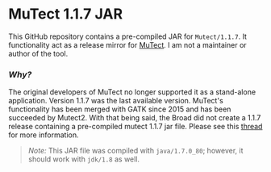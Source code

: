# MuTect 1.1.7 JAR

This GitHub repository contains a pre-compiled JAR for `Mutect/1.1.7`. It functionality act as a release mirror for [MuTect](https://github.com/broadinstitute/mutect). I am not a maintainer or author of the tool. 

### _*Why?*_  
The original developers of MuTect no longer supported it as a stand-alone application.  Version 1.1.7 was the last available version. MuTect's functionality has been merged with GATK since 2015 and has been succeeded by Mutect2. With that being said, the Broad did not create a 1.1.7 release containing a pre-compiled mutect 1.1.7 jar file. Please see this [thread](https://gatk.broadinstitute.org/hc/en-us/community/posts/360061643992-jar-for-mutect-1-1-7) for more information.

> _*Note:*_ This JAR file was compiled with `java/1.7.0_80`; however, it should work with `jdk/1.8` as well.
